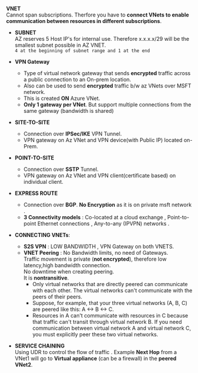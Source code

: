 **VNET**  
Cannot span subscriptions. Therfore you have to **connect VNets to enable communication between resources in different subscriptions**.  
+ **SUBNET**  
AZ reserves 5 Host IP's for internal use. Therefore x.x.x.x/29 will be the smallest subnet possible in AZ VNET.  
`4 at the beginning of subnet range and 1 at the end`  
+ **VPN Gateway**  
  + Type of virtual network gateway that sends **encrypted** traffic across a public connection to an On-prem location.  
  + Also can be used to send **encrypted** traffic b/w az VNets over MSFT network.
  + This is created **ON** Azure VNet.  
  + **Only 1 gateway per VNet**. But support multiple connections from the same gateway (bandwidth is shared)

+ **SITE-TO-SITE**
  + Connection over **IPSec/IKE** VPN Tunnel.
  + VPN gateway on Az VNet and VPN device(with Public IP) located on-Prem.
+ **POINT-TO-SITE**
  + Connection over **SSTP** Tunnel.
  + VPN gateway on Az VNet and VPN client(certificate based) on individual client.
+ **EXPRESS ROUTE**
  + Connection over **BGP**. **No Encryption** as it is on private msft network .
  + **3 Connectivity models** : Co-located at a cloud exchange , Point-to-point Ethernet connections , Any-to-any (IPVPN) networks .

+ **CONNECTING VNETs**:  
  + **S2S VPN** : LOW BANDWIDTH , VPN Gateway on both VNETS.  
  + **VNET Peering** : No Bandwidth limits, no need of Gateways.  
Traffic movement is private (**not encrypted**), therefore low latency,high bandwidth connection.  
No downtime when creating peering.  
It is **nontransitive**.
    + Only virtual networks that are directly peered can communicate with each other. The virtual networks can't communicate with the peers of their peers.  
    + Suppose, for example, that your three virtual networks (A, B, C) are peered like this: A <-> B <-> C.  
    + Resources in A can't communicate with resources in C because that traffic can't transit through virtual network B. If you need communication between virtual network A and virtual network C, you must explicitly peer these two virtual networks.

+ **SERVICE CHAINING**  
Using UDR to control the flow of traffic . Example **Next Hop** from a VNet1 will go to **Virtual appliance** (can be a firewall) in the **peered VNet2**.

